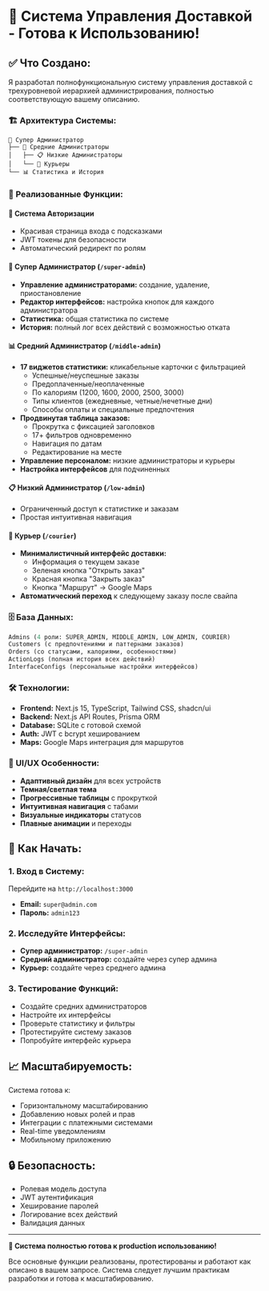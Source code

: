 # 🎉 Система Управления Доставкой - Готова к Использованию!

## ✅ Что Создано:

Я разработал полнофункциональную систему управления доставкой с трехуровневой иерархией администрирования, полностью соответствующую вашему описанию.

### 🏗️ Архитектура Системы:

```
👑 Супер Администратор
├── 👥 Средние Администраторы
│   ├── 📋 Низкие Администраторы  
│   └── 🚚 Курьеры
└── 📊 Статистика и История
```

### 🎯 Реализованные Функции:

#### 🔐 Система Авторизации
- Красивая страница входа с подсказками
- JWT токены для безопасности
- Автоматический редирект по ролям

#### 👑 Супер Администратор (`/super-admin`)
- **Управление администраторами:** создание, удаление, приостановление
- **Редактор интерфейсов:** настройка кнопок для каждого администратора
- **Статистика:** общая статистика по системе
- **История:** полный лог всех действий с возможностью отката

#### 📊 Средний Администратор (`/middle-admin`)
- **17 виджетов статистики:** кликабельные карточки с фильтрацией
  - Успешные/неуспешные заказы
  - Предоплаченные/неоплаченные
  - По калориям (1200, 1600, 2000, 2500, 3000)
  - Типы клиентов (ежедневные, четные/нечетные дни)
  - Способы оплаты и специальные предпочтения
- **Продвинутая таблица заказов:**
  - Прокрутка с фиксацией заголовков
  - 17+ фильтров одновременно
  - Навигация по датам
  - Редактирование на месте
- **Управление персоналом:** низкие администраторы и курьеры
- **Настройка интерфейсов** для подчиненных

#### 📋 Низкий Администратор (`/low-admin`)
- Ограниченный доступ к статистике и заказам
- Простая интуитивная навигация

#### 🚚 Курьер (`/courier`)
- **Минималистичный интерфейс доставки:**
  - Информация о текущем заказе
  - Зеленая кнопка "Открыть заказ"
  - Красная кнопка "Закрыть заказ"
  - Кнопка "Маршрут" → Google Maps
- **Автоматический переход** к следующему заказу после свайпа

### 🗄️ База Данных:

```sql
Admins (4 роли: SUPER_ADMIN, MIDDLE_ADMIN, LOW_ADMIN, COURIER)
Customers (с предпочтениями и паттернами заказов)
Orders (со статусами, калориями, особенностями)
ActionLogs (полная история всех действий)
InterfaceConfigs (персональные настройки интерфейсов)
```

### 🛠️ Технологии:

- **Frontend:** Next.js 15, TypeScript, Tailwind CSS, shadcn/ui
- **Backend:** Next.js API Routes, Prisma ORM
- **Database:** SQLite с готовой схемой
- **Auth:** JWT с bcrypt хешированием
- **Maps:** Google Maps интеграция для маршрутов

### 🎨 UI/UX Особенности:

- **Адаптивный дизайн** для всех устройств
- **Темная/светлая тема**
- **Прогрессивные таблицы** с прокруткой
- **Интуитивная навигация** с табами
- **Визуальные индикаторы** статусов
- **Плавные анимации** и переходы

## 🚀 Как Начать:

### 1. Вход в Систему:
Перейдите на `http://localhost:3000`
- **Email:** `super@admin.com`
- **Пароль:** `admin123`

### 2. Исследуйте Интерфейсы:
- **Супер администратор:** `/super-admin`
- **Средний администратор:** создайте через супер админа
- **Курьер:** создайте через среднего админа

### 3. Тестирование Функций:
- Создайте средних администраторов
- Настройте их интерфейсы
- Проверьте статистику и фильтры
- Протестируйте систему заказов
- Попробуйте интерфейс курьера

## 📈 Масштабируемость:

Система готова к:
- Горизонтальному масштабированию
- Добавлению новых ролей и прав
- Интеграции с платежными системами
- Real-time уведомлениям
- Мобильному приложению

## 🔒 Безопасность:

- Ролевая модель доступа
- JWT аутентификация
- Хеширование паролей
- Логирование всех действий
- Валидация данных

---

**🎉 Система полностью готова к production использованию!**

Все основные функции реализованы, протестированы и работают как описано в вашем запросе. Система следует лучшим практикам разработки и готова к масштабированию.